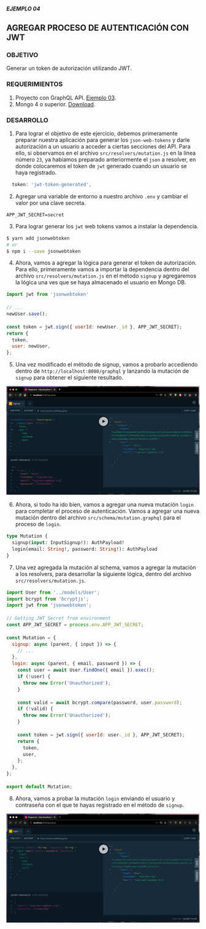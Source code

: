 ##### EJEMPLO 04
## AGREGAR PROCESO DE AUTENTICACIÓN CON JWT

### OBJETIVO
Generar un token de autorización utilizando JWT.

### REQUERIMIENTOS
1. Proyecto con GraphQL API. [Ejemplo 03](https://github.com/coderdiaz/graphql-course-express/tree/ejemplo-03).
2. Mongo 4 o superior. [Download](https://www.mongodb.com/download-center/community).

### DESARROLLO
1. Para lograr el objetivo de este ejercicio, debemos primeramente preparar nuestra aplicación para generar los `json-web-tokens` y darle autorización a un usuario a acceder a ciertas secciones del API. Para ello, si observamos en el archivo `src/resolvers/mutation.js` en la línea número `23`, ya habíamos preparado anteriormente el `json` a resolver, en donde colocaremos el token de `jwt` generado cuando un usuario se haya registrado.
```js
  token: 'jwt-token-generated',
```

2. Agregar una variable de entorno a nuestro archivo `.env` y cambiar el valor por una clave secreta.
```
APP_JWT_SECRET=secret
```

3. Para lograr generar los `jwt` web tokens vamos a instalar la dependencia.
```sh
$ yarn add jsonwebtoken
# or
$ npm i --save jsonwebtoken
```

4. Ahora, vamos a agregar la lógica para generar el token de autorización. Para ello, primeramente vamos a importar la dependencia dentro del archivo `src/resolvers/mutation.js` en el método `signup` y agregaremos la lógica una ves que se haya almacenado el usuario en Mongo DB.
```js
import jwt from 'jsonwebtoken'

// ...
newUser.save();

const token = jwt.sign({ userId: newUser._id }, APP_JWT_SECRET);
return {
  token,
  user: newUser,
};
```

5. Una vez modificado el método de signup, vamos a probarlo accediendo dentro de `http://localhost:8080/graphql` y lanzando la mutación de `signup` para obtener el siguiente resultado.

![GraphQL Signup with JWT Token](./screenshots/graphql-playground-token-jwt.png)

6. Ahora, si todo ha ido bien, vamos a agregar una nueva mutación `login` para completar el proceso de autenticación. Vamos a agregar una nueva mutación dentro del archivo `src/schema/mutation.graphql` para el proceso de `login`.

```graphql
type Mutation {
  signup(input: InputSignup!): AuthPayload!
  login(email: String!, password: String!): AuthPayload
}
```

7. Una vez agregada la mutación al schema, vamos a agregar la mutación a los resolvers, para desarrollar la siguiente lógica, dentro del archivo `src/resolvers/mutation.js`.

```js
import User from '../models/User';
import bcrypt from 'bcryptjs';
import jwt from 'jsonwebtoken';

// Getting JWT Secret from environment
const APP_JWT_SECRET = process.env.APP_JWT_SECRET;

const Mutation = {
  signup: async (parent, { input }) => {
    // ...
  },
  login: async (parent, { email, password }) => {
    const user = await User.findOne({ email }).exec();
    if (!user) {
      throw new Error('Unauthorized');
    }

    const valid = await bcrypt.compare(password, user.password);
    if (!valid) {
      throw new Error('Unauthorized');
    }

    const token = jwt.sign({ userId: user._id }, APP_JWT_SECRET);
    return {
      token,
      user,
    };
  },
};

export default Mutation;
```

8. Ahora, vamos a probar la mutación `login` enviando el usuario y contraseña con el que te hayas registrado en el método de `signup`.

![GraphQL Login](./screenshots/graphql-playground-login.png)
